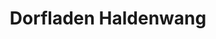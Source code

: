 ---
title: "Dorfladen Haldenwang"
url: /haldenwang/dorfladen-haldenwang-hauptstrasse/
shop: Lebensmittel
---